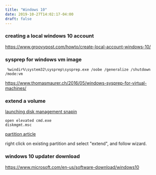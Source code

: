 ```yaml
---
title: "Windows 10"
date: 2019-10-27T14:02:17-04:00
draft: false
---
```


### creating a local windows 10 account
https://www.groovypost.com/howto/create-local-account-windows-10/


### sysprep for windows vm image

```
 %windir%\system32\sysprep\sysprep.exe /oobe /generalize /shutdown /mode:vm
```

https://www.thomasmaurer.ch/2016/05/windows-sysprep-for-virtual-machines/


### extend a volume


[launching disk management snapin](https://www.isunshare.com/windows-10/7-ways-to-open-disk-management-in-windows-10.html)

```
open elevated cmd.exe
diskmgmt.msc
```

[partition article](https://www.howtogeek.com/101862/how-to-manage-partitions-on-windows-without-downloading-any-other-software/)

right click on existing partition and select "extend", and follow wizard.


### windows 10 updater download

https://www.microsoft.com/en-us/software-download/windows10

